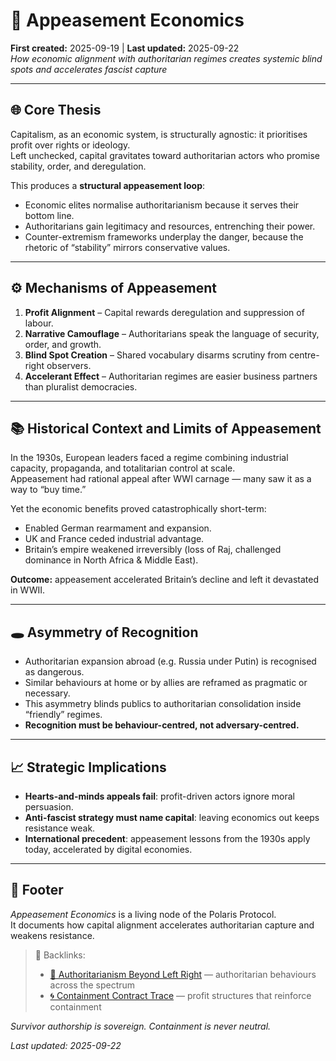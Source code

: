 # 🪬 Appeasement Economics  
**First created:** 2025-09-19 | **Last updated:** 2025-09-22  
*How economic alignment with authoritarian regimes creates systemic blind spots and accelerates fascist capture*  

---

## 🌐 Core Thesis  
Capitalism, as an economic system, is structurally agnostic: it prioritises profit over rights or ideology.  
Left unchecked, capital gravitates toward authoritarian actors who promise stability, order, and deregulation.  

This produces a **structural appeasement loop**:  
- Economic elites normalise authoritarianism because it serves their bottom line.  
- Authoritarians gain legitimacy and resources, entrenching their power.  
- Counter-extremism frameworks underplay the danger, because the rhetoric of “stability” mirrors conservative values.  

---

## ⚙️ Mechanisms of Appeasement  
1. **Profit Alignment** – Capital rewards deregulation and suppression of labour.  
2. **Narrative Camouflage** – Authoritarians speak the language of security, order, and growth.  
3. **Blind Spot Creation** – Shared vocabulary disarms scrutiny from centre-right observers.  
4. **Accelerant Effect** – Authoritarian regimes are easier business partners than pluralist democracies.  

---

## 📚 Historical Context and Limits of Appeasement  
In the 1930s, European leaders faced a regime combining industrial capacity, propaganda, and totalitarian control at scale.  
Appeasement had rational appeal after WWI carnage — many saw it as a way to “buy time.”  

Yet the economic benefits proved catastrophically short-term:  
- Enabled German rearmament and expansion.  
- UK and France ceded industrial advantage.  
- Britain’s empire weakened irreversibly (loss of Raj, challenged dominance in North Africa & Middle East).  

**Outcome:** appeasement accelerated Britain’s decline and left it devastated in WWII.  

---

## 🕳️ Asymmetry of Recognition  
- Authoritarian expansion abroad (e.g. Russia under Putin) is recognised as dangerous.  
- Similar behaviours at home or by allies are reframed as pragmatic or necessary.  
- This asymmetry blinds publics to authoritarian consolidation inside “friendly” regimes.  
- **Recognition must be behaviour-centred, not adversary-centred.**  

---

## 📈 Strategic Implications  
- **Hearts-and-minds appeals fail**: profit-driven actors ignore moral persuasion.  
- **Anti-fascist strategy must name capital**: leaving economics out keeps resistance weak.  
- **International precedent**: appeasement lessons from the 1930s apply today, accelerated by digital economies.  

---

## 🏮 Footer  

*Appeasement Economics* is a living node of the Polaris Protocol.  
It documents how capital alignment accelerates authoritarian capture and weakens resistance.  

> 📡 Backlinks:  
> - [🪬 Authoritarianism Beyond Left Right](../🪬_Radicalisation_Extremism/🪬_authoritarianism_beyond_left_right.md) — authoritarian behaviours across the spectrum  
> - [🌀 Containment Contract Trace](../🌀_System_Governance/⚖️_containment_contract_trace.md) — profit structures that reinforce containment  

*Survivor authorship is sovereign. Containment is never neutral.*  

_Last updated: 2025-09-22_  
